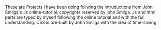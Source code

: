 These are Projects I have been doing follwing the intruductions from John Smilga's Js online-tutorial, copyrights reserved by john Smilga.
Js and html parts are typed by myself following the online tutorial and with the full understanding. CSS is pre-built by John Smilga with
the idea of time-saving 

